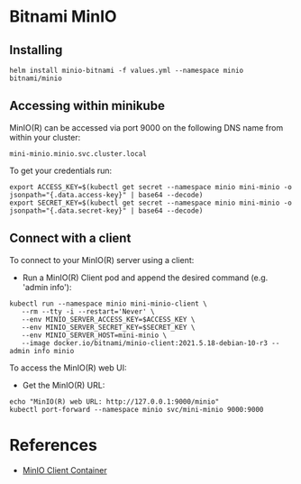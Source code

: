 # Bitnami MinIO

## Installing

```
helm install minio-bitnami -f values.yml --namespace minio bitnami/minio
```

## Accessing within minikube

MinIO(R) can be accessed via port 9000 on the following DNS name from within your cluster:

```
mini-minio.minio.svc.cluster.local
```

To get your credentials run:

```
export ACCESS_KEY=$(kubectl get secret --namespace minio mini-minio -o jsonpath="{.data.access-key}" | base64 --decode)
export SECRET_KEY=$(kubectl get secret --namespace minio mini-minio -o jsonpath="{.data.secret-key}" | base64 --decode)
```

## Connect with a client

To connect to your MinIO(R) server using a client:

- Run a MinIO(R) Client pod and append the desired command (e.g. 'admin info'):

```
kubectl run --namespace minio mini-minio-client \
   --rm --tty -i --restart='Never' \
   --env MINIO_SERVER_ACCESS_KEY=$ACCESS_KEY \
   --env MINIO_SERVER_SECRET_KEY=$SECRET_KEY \
   --env MINIO_SERVER_HOST=mini-minio \
   --image docker.io/bitnami/minio-client:2021.5.18-debian-10-r3 -- admin info minio
```

To access the MinIO(R) web UI:

- Get the MinIO(R) URL:

```
echo "MinIO(R) web URL: http://127.0.0.1:9000/minio"
kubectl port-forward --namespace minio svc/mini-minio 9000:9000
```

# References

* [MinIO Client Container](https://github.com/bitnami/bitnami-docker-minio-client)